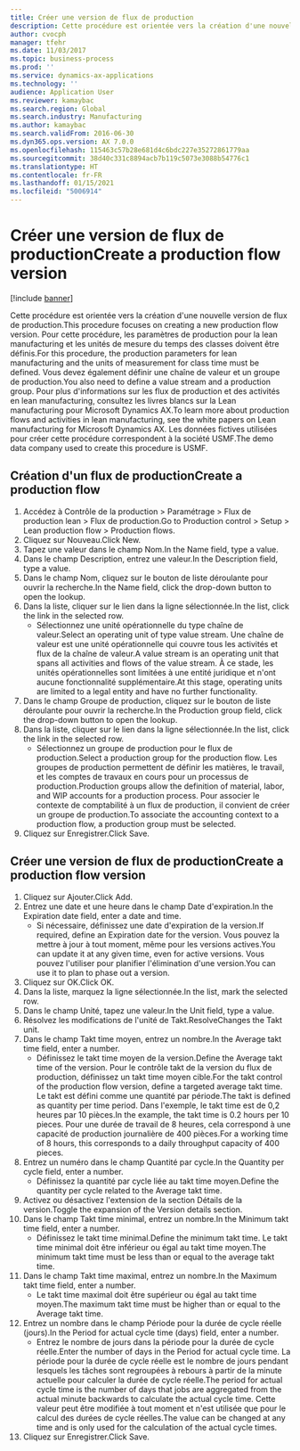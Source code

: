 ```yaml
---
title: Créer une version de flux de production
description: Cette procédure est orientée vers la création d'une nouvelle version de flux de production.
author: cvocph
manager: tfehr
ms.date: 11/03/2017
ms.topic: business-process
ms.prod: ''
ms.service: dynamics-ax-applications
ms.technology: ''
audience: Application User
ms.reviewer: kamaybac
ms.search.region: Global
ms.search.industry: Manufacturing
ms.author: kamaybac
ms.search.validFrom: 2016-06-30
ms.dyn365.ops.version: AX 7.0.0
ms.openlocfilehash: 115463c57b28e681d4c6bdc227e35272861779aa
ms.sourcegitcommit: 38d40c331c8894acb7b119c5073e3088b54776c1
ms.translationtype: HT
ms.contentlocale: fr-FR
ms.lasthandoff: 01/15/2021
ms.locfileid: "5006914"
---
```

# <a name="create-a-production-flow-version"></a><span data-ttu-id="b3727-103">Créer une version de flux de production</span><span class="sxs-lookup"><span data-stu-id="b3727-103">Create a production flow version</span></span>

[!include [banner](../../includes/banner.md)]

<span data-ttu-id="b3727-104">Cette procédure est orientée vers la création d'une nouvelle version de flux de production.</span><span class="sxs-lookup"><span data-stu-id="b3727-104">This procedure focuses on creating a new production flow version.</span></span> <span data-ttu-id="b3727-105">Pour cette procédure, les paramètres de production pour la lean manufacturing et les unités de mesure du temps des classes doivent être définis.</span><span class="sxs-lookup"><span data-stu-id="b3727-105">For this procedure, the production parameters for lean manufacturing and the units of measurement for class time must be defined.</span></span> <span data-ttu-id="b3727-106">Vous devez également définir une chaîne de valeur et un groupe de production.</span><span class="sxs-lookup"><span data-stu-id="b3727-106">You also need to define a value stream and a production group.</span></span> <span data-ttu-id="b3727-107">Pour plus d'informations sur les flux de production et des activités en lean manufacturing, consultez les livres blancs sur la Lean manufacturing pour Microsoft Dynamics AX.</span><span class="sxs-lookup"><span data-stu-id="b3727-107">To learn more about production flows and activities in lean manufacturing, see the white papers on Lean manufacturing for Microsoft Dynamics AX.</span></span> <span data-ttu-id="b3727-108">Les données fictives utilisées pour créer cette procédure correspondent à la société USMF.</span><span class="sxs-lookup"><span data-stu-id="b3727-108">The demo data company used to create this procedure is USMF.</span></span>


## <a name="create-a-production-flow"></a><span data-ttu-id="b3727-109">Création d'un flux de production</span><span class="sxs-lookup"><span data-stu-id="b3727-109">Create a production flow</span></span>
1. <span data-ttu-id="b3727-110">Accédez à Contrôle de la production > Paramétrage > Flux de production lean > Flux de production.</span><span class="sxs-lookup"><span data-stu-id="b3727-110">Go to Production control > Setup > Lean production flow > Production flows.</span></span>
2. <span data-ttu-id="b3727-111">Cliquez sur Nouveau.</span><span class="sxs-lookup"><span data-stu-id="b3727-111">Click New.</span></span>
3. <span data-ttu-id="b3727-112">Tapez une valeur dans le champ Nom.</span><span class="sxs-lookup"><span data-stu-id="b3727-112">In the Name field, type a value.</span></span>
4. <span data-ttu-id="b3727-113">Dans le champ Description, entrez une valeur.</span><span class="sxs-lookup"><span data-stu-id="b3727-113">In the Description field, type a value.</span></span>
5. <span data-ttu-id="b3727-114">Dans le champ Nom, cliquez sur le bouton de liste déroulante pour ouvrir la recherche.</span><span class="sxs-lookup"><span data-stu-id="b3727-114">In the Name field, click the drop-down button to open the lookup.</span></span>
6. <span data-ttu-id="b3727-115">Dans la liste, cliquer sur le lien dans la ligne sélectionnée.</span><span class="sxs-lookup"><span data-stu-id="b3727-115">In the list, click the link in the selected row.</span></span>
    * <span data-ttu-id="b3727-116">Sélectionnez une unité opérationnelle du type chaîne de valeur.</span><span class="sxs-lookup"><span data-stu-id="b3727-116">Select an operating unit of type value stream.</span></span> <span data-ttu-id="b3727-117">Une chaîne de valeur est une unité opérationnelle qui couvre tous les activités et flux de la chaîne de valeur.</span><span class="sxs-lookup"><span data-stu-id="b3727-117">A value stream is an operating unit that spans all activities and flows of the value stream.</span></span> <span data-ttu-id="b3727-118">À ce stade, les unités opérationnelles sont limitées à une entité juridique et n'ont aucune fonctionnalité supplémentaire.</span><span class="sxs-lookup"><span data-stu-id="b3727-118">At this stage, operating units are limited to a legal entity and have no further functionality.</span></span>  
7. <span data-ttu-id="b3727-119">Dans le champ Groupe de production, cliquez sur le bouton de liste déroulante pour ouvrir la recherche.</span><span class="sxs-lookup"><span data-stu-id="b3727-119">In the Production group field, click the drop-down button to open the lookup.</span></span>
8. <span data-ttu-id="b3727-120">Dans la liste, cliquer sur le lien dans la ligne sélectionnée.</span><span class="sxs-lookup"><span data-stu-id="b3727-120">In the list, click the link in the selected row.</span></span>
    * <span data-ttu-id="b3727-121">Sélectionnez un groupe de production pour le flux de production.</span><span class="sxs-lookup"><span data-stu-id="b3727-121">Select a production group for the production flow.</span></span> <span data-ttu-id="b3727-122">Les groupes de production permettent de définir les matières, le travail, et les comptes de travaux en cours pour un processus de production.</span><span class="sxs-lookup"><span data-stu-id="b3727-122">Production groups allow the definition of material, labor, and WIP accounts for a production process.</span></span> <span data-ttu-id="b3727-123">Pour associer le contexte de comptabilité à un flux de production, il convient de créer un groupe de production.</span><span class="sxs-lookup"><span data-stu-id="b3727-123">To associate the accounting context to a production flow, a production group must be selected.</span></span>  
9. <span data-ttu-id="b3727-124">Cliquez sur Enregistrer.</span><span class="sxs-lookup"><span data-stu-id="b3727-124">Click Save.</span></span>

## <a name="create-a-production-flow-version"></a><span data-ttu-id="b3727-125">Créer une version de flux de production</span><span class="sxs-lookup"><span data-stu-id="b3727-125">Create a production flow version</span></span>
1. <span data-ttu-id="b3727-126">Cliquez sur Ajouter.</span><span class="sxs-lookup"><span data-stu-id="b3727-126">Click Add.</span></span>
2. <span data-ttu-id="b3727-127">Entrez une date et une heure dans le champ Date d'expiration.</span><span class="sxs-lookup"><span data-stu-id="b3727-127">In the Expiration date field, enter a date and time.</span></span>
    * <span data-ttu-id="b3727-128">Si nécessaire, définissez une date d'expiration de la version.</span><span class="sxs-lookup"><span data-stu-id="b3727-128">If required, define an Expiration date for the version.</span></span> <span data-ttu-id="b3727-129">Vous pouvez la mettre à jour à tout moment, même pour les versions actives.</span><span class="sxs-lookup"><span data-stu-id="b3727-129">You can update it at any given time, even for active versions.</span></span> <span data-ttu-id="b3727-130">Vous pouvez l'utiliser pour planifier l'élimination d'une version.</span><span class="sxs-lookup"><span data-stu-id="b3727-130">You can use it to plan to phase out a version.</span></span>  
3. <span data-ttu-id="b3727-131">Cliquez sur OK.</span><span class="sxs-lookup"><span data-stu-id="b3727-131">Click OK.</span></span>
4. <span data-ttu-id="b3727-132">Dans la liste, marquez la ligne sélectionnée.</span><span class="sxs-lookup"><span data-stu-id="b3727-132">In the list, mark the selected row.</span></span>
5. <span data-ttu-id="b3727-133">Dans le champ Unité, tapez une valeur.</span><span class="sxs-lookup"><span data-stu-id="b3727-133">In the Unit field, type a value.</span></span>
6. <span data-ttu-id="b3727-134">Résolvez les modifications de l'unité de Takt.</span><span class="sxs-lookup"><span data-stu-id="b3727-134">ResolveChanges the Takt unit.</span></span>
7. <span data-ttu-id="b3727-135">Dans le champ Takt time moyen, entrez un nombre.</span><span class="sxs-lookup"><span data-stu-id="b3727-135">In the Average takt time field, enter a number.</span></span>
    * <span data-ttu-id="b3727-136">Définissez le takt time moyen de la version.</span><span class="sxs-lookup"><span data-stu-id="b3727-136">Define the Average takt time of the version.</span></span> <span data-ttu-id="b3727-137">Pour le contrôle takt de la version du flux de production, définissez un takt time moyen cible.</span><span class="sxs-lookup"><span data-stu-id="b3727-137">For the takt control of the production flow version, define a targeted average takt time.</span></span> <span data-ttu-id="b3727-138">Le takt est défini comme une quantité par période.</span><span class="sxs-lookup"><span data-stu-id="b3727-138">The takt is defined as quantity per time period.</span></span> <span data-ttu-id="b3727-139">Dans l'exemple, le takt time est de 0,2 heures par 10 pièces.</span><span class="sxs-lookup"><span data-stu-id="b3727-139">In the example, the takt time is 0.2 hours per 10 pieces.</span></span> <span data-ttu-id="b3727-140">Pour une durée de travail de 8 heures, cela correspond à une capacité de production journalière de 400 pièces.</span><span class="sxs-lookup"><span data-stu-id="b3727-140">For a working time of 8 hours, this corresponds to a daily throughput capacity of 400 pieces.</span></span>  
8. <span data-ttu-id="b3727-141">Entrez un numéro dans le champ Quantité par cycle.</span><span class="sxs-lookup"><span data-stu-id="b3727-141">In the Quantity per cycle field, enter a number.</span></span>
    * <span data-ttu-id="b3727-142">Définissez la quantité par cycle liée au takt time moyen.</span><span class="sxs-lookup"><span data-stu-id="b3727-142">Define the quantity per cycle related to the Average takt time.</span></span>  
9. <span data-ttu-id="b3727-143">Activez ou désactivez l'extension de la section Détails de la version.</span><span class="sxs-lookup"><span data-stu-id="b3727-143">Toggle the expansion of the Version details section.</span></span>
10. <span data-ttu-id="b3727-144">Dans le champ Takt time minimal, entrez un nombre.</span><span class="sxs-lookup"><span data-stu-id="b3727-144">In the Minimum takt time field, enter a number.</span></span>
    * <span data-ttu-id="b3727-145">Définissez le takt time minimal.</span><span class="sxs-lookup"><span data-stu-id="b3727-145">Define the minimum takt time.</span></span> <span data-ttu-id="b3727-146">Le takt time minimal doit être inférieur ou égal au takt time moyen.</span><span class="sxs-lookup"><span data-stu-id="b3727-146">The minimum takt time must be less than or equal to the average takt time.</span></span>  
11. <span data-ttu-id="b3727-147">Dans le champ Takt time maximal, entrez un nombre.</span><span class="sxs-lookup"><span data-stu-id="b3727-147">In the Maximum takt time field, enter a number.</span></span>
    * <span data-ttu-id="b3727-148">Le takt time maximal doit être supérieur ou égal au takt time moyen.</span><span class="sxs-lookup"><span data-stu-id="b3727-148">The maximum takt time must be higher than or equal to the Average takt time.</span></span>  
12. <span data-ttu-id="b3727-149">Entrez un nombre dans le champ Période pour la durée de cycle réelle (jours).</span><span class="sxs-lookup"><span data-stu-id="b3727-149">In the Period for actual cycle time (days) field, enter a number.</span></span>
    * <span data-ttu-id="b3727-150">Entrez le nombre de jours dans la période pour la durée de cycle réelle.</span><span class="sxs-lookup"><span data-stu-id="b3727-150">Enter the number of days in the Period for actual cycle time.</span></span> <span data-ttu-id="b3727-151">La période pour la durée de cycle réelle est le nombre de jours pendant lesquels les tâches sont regroupées à rebours à partir de la minute actuelle pour calculer la durée de cycle réelle.</span><span class="sxs-lookup"><span data-stu-id="b3727-151">The period for actual cycle time is the number of days that jobs are aggregated from the actual minute backwards to calculate the actual cycle time.</span></span> <span data-ttu-id="b3727-152">Cette valeur peut être modifiée à tout moment et n'est utilisée que pour le calcul des durées de cycle réelles.</span><span class="sxs-lookup"><span data-stu-id="b3727-152">The value can be changed at any time and is only used for the calculation of the actual cycle times.</span></span>  
13. <span data-ttu-id="b3727-153">Cliquez sur Enregistrer.</span><span class="sxs-lookup"><span data-stu-id="b3727-153">Click Save.</span></span>


